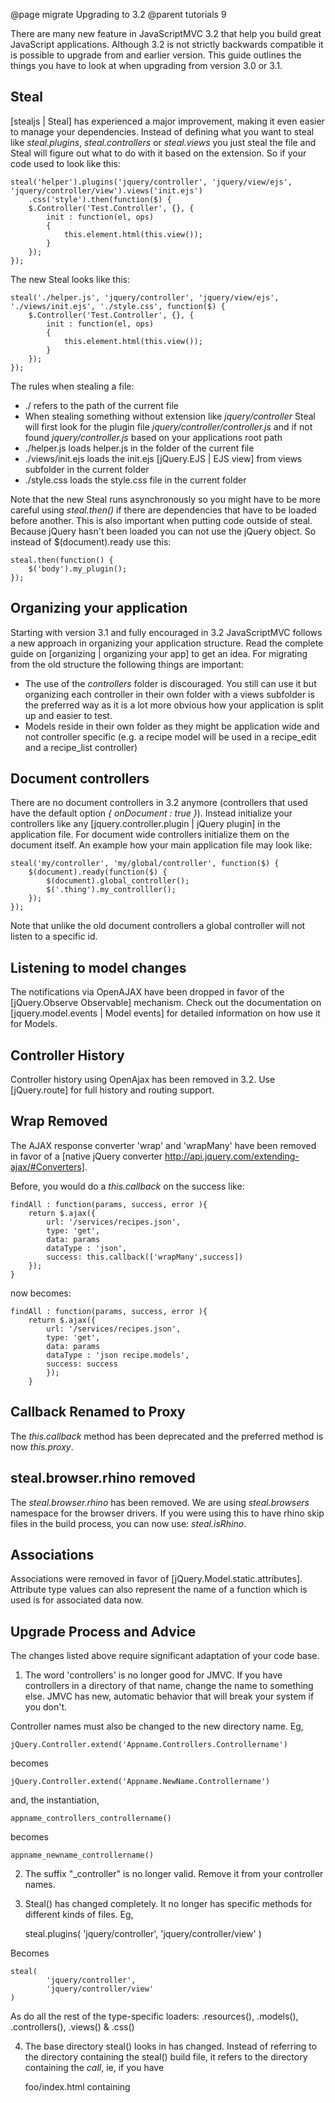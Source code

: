 @page migrate Upgrading to 3.2
@parent tutorials 9

There are many new feature in JavaScriptMVC 3.2 that help you build great JavaScript applications.
Although 3.2 is not strictly backwards compatible it is possible to upgrade from
and earlier version. This guide outlines the things you have to look at when upgrading from
version 3.0 or 3.1.

## Steal

[stealjs | Steal] has experienced a major improvement, making it even easier to manage your dependencies.
Instead of defining what you want to steal like _steal.plugins_, _steal.controllers_ or _steal.views_ you
just steal the file and Steal will figure out what to do with it based on the extension.
So if your code used to look like this:

	steal('helper').plugins('jquery/controller', 'jquery/view/ejs', 'jquery/controller/view').views('init.ejs')
		.css('style').then(function($) {
		$.Controller('Test.Controller', {}, {
			init : function(el, ops)
			{
				this.element.html(this.view());
			}
		});
	});

The new Steal looks like this:

	steal('./helper.js', 'jquery/controller', 'jquery/view/ejs', './views/init.ejs', './style.css', function($) {
		$.Controller('Test.Controller', {}, {
			init : function(el, ops)
			{
				this.element.html(this.view());
			}
		});
	});
	
The rules when stealing a file:

* ./ refers to the path of the current file
* When stealing something without extension like _jquery/controller_ Steal will first look for the plugin
file _jquery/controller/controller.js_ and if not found _jquery/controller.js_ based on your applications
root path
* ./helper.js loads helper.js in the folder of the current file
* ./views/init.ejs loads the init.ejs [jQuery.EJS | EJS view] from views subfolder in the current folder
* ./style.css loads the style.css file in the current folder

Note that the new Steal runs asynchronously so you might have to be more careful using _steal.then()_
if there are dependencies that have to be loaded before another. This is also important when putting code
outside of steal. Because jQuery hasn't been loaded you can not use the jQuery object. So instead of
$(document).ready use this:

    steal.then(function() {
		$('body').my_plugin();
    });


## Organizing your application

Starting with version 3.1 and fully encouraged in 3.2 JavaScriptMVC follows a new approach in organizing your application structure.
Read the complete guide on [organizing | organizing your app] to get an idea. For migrating from the old structure
the following things are important:

* The use of the _controllers_ folder is discouraged. You still can use it but organizing each controller in
their own folder with a views subfolder is the preferred way as it is a lot more obvious how your application
is split up and easier to test.
* Models reside in their own folder as they might be application wide and not controller specific
(e.g. a recipe model will be used in a recipe\_edit and a recipe\_list controller)

 
## Document controllers
 
There are no document controllers in 3.2 anymore (controllers that used have the default option _{ onDocument : true }_).
Instead initialize your controllers like any [jquery.controller.plugin | jQuery plugin] in the application file.
For document wide controllers initialize them on the document itself. 
An example how your main application file may look like:

	steal('my/controller', 'my/global/controller', function($) {
		$(document).ready(function($) {
			$(document).global_controller();
			$('.thing').my_controlller();
		});
	});

Note that unlike the old document controllers a global controller will not listen to a specific id.

## Listening to model changes
 
The notifications via OpenAJAX have been dropped in favor of the [jQuery.Observe Observable] mechanism.
Check out the documentation on [jquery.model.events | Model events] for detailed information on how use it for Models. 

## Controller History

Controller history using OpenAjax has been removed in 3.2. Use [jQuery.route] for full history and routing support.

## Wrap Removed

The AJAX response converter 'wrap' and 'wrapMany' have been removed in favor of a [native jQuery converter http://api.jquery.com/extending-ajax/#Converters].

Before, you would do a _this.callback_ on the success like:

	findAll : function(params, success, error ){
		return $.ajax({
			url: '/services/recipes.json',
			type: 'get',
			data: params
			dataType : 'json',
			success: this.callback(['wrapMany',success])
		});
	}

now becomes:

	findAll : function(params, success, error ){
		return $.ajax({
			url: '/services/recipes.json',
			type: 'get',
			data: params
			dataType : 'json recipe.models',
			success: success
			});
		}
		
## Callback Renamed to Proxy

The _this.callback_ method has been deprecated and the preferred method is now _this.proxy_.

## steal.browser.rhino removed

The _steal.browser.rhino_ has been removed. We are using _steal.browsers_ namespace for the browser drivers.  If you were using this to have rhino skip files in the build process, you can now use: _steal.isRhino_.

## Associations

Associations were removed in favor of [jQuery.Model.static.attributes].  Attribute type values can also represent the name of a function which is used is for associated data now.

## Upgrade Process and Advice

The changes listed above require significant adaptation of your code base.

1) The word 'controllers' is no longer good for JMVC. If you have controllers in a directory of that name, change the name to something else. JMVC has new, automatic behavior that will break your system if you don't. 

Controller names must also be changed to the new directory name. Eg,

	jQuery.Controller.extend('Appname.Controllers.Controllername')

becomes

	jQuery.Controller.extend('Appname.NewName.Controllername')

and, the instantiation,

	appname_controllers_controllername()

becomes

	appname_newname_controllername()

2) The suffix "_controller" is no longer valid. Remove it from your controller names.

3) Steal() has changed completely. It no longer has specific methods for different kinds of files. Eg,

	steal.plugins(
			'jquery/controller',
			'jquery/controller/view'
	)

Becomes

	steal(
			'jquery/controller',
			'jquery/controller/view'
	)

As do all the rest of the type-specific loaders: .resources(), .models(), .controllers(), .views() & .css()

4) The base directory steal() looks in has changed. Instead of referring to the directory containing the steal() build file, it refers to the directory containing the *call*, ie, if you have 

	foo/index.html containing <script src='steal/steal.js?appName'>

Steal() will find your build file:

	foo/appName/appName.js

Previously, an unqualified reference, eg,

	steal.resource('someJqueryPlugin');

would find 

	foo/appName/someJqueryPlugin.js

now you must use:

	steal('appName/someJqueryPlugin.js');

Where appName/ is in the same directory as index.html.

Note that both the application directory and extension are now necessary for most files (except controllers which refer to a directory structure).

5) Steal() no longer makes assumptions about your directory structure. It no longer assumes, for example, a 'models' directory. File paths must, therefore be fully specified. 

Instead of 

	steal.models( 'session');

Use

	steal('appDir/models/session');

5) Steal() now defaults to asynchronous loading. You must insure that your dependencies are loaded in the correct order using steal.then().

If you have nested controller directories, eg

parentController/
--------parentController.js
--------subordinateController/
----------------subordinateController.js
----------------views/
------------------------subordinateController.ejs
--------views
----------------parentController.ejs

Make sure that you have them in the correct order

steal('parentController')
.then('subordinateController')

If they are* reversed*, the creation of parentController will overwrite the pre-existing directory containing subordinateController.

(Note also, different from other components, controllers are *not* called as files. They are referred by their directory and assumed to have a javascript file of the same name inside.)

It is also possible for controllers to be instantiated and views executed before loading is finished. CSS files must be appropriately sequenced, too.

6) Initialization of the system has changed. The "unload" controller is no longer valid and does not run. $.ready() might run before components are all loaded.

Remove "onDocument: true". Change the controller method load() to init() (ie, make it like other controllers).

Add an instantiation of the initial controller to steal(). (Steal() now allows the final parameter of any of its methods to be a function.) Eg,

steal(
	'appName/initializingController'
)
.then(
	'appName/someOtherController',
	function(){
		appName_initializingController(); //run initializing controller
		//any $.ready() code goes here, too
	}
);

7) With asynchronous loading, it is possible for dom elements to be queued but not rendered by the time they are needed by system code. For example, it is possible to get wrong values from jquery, for DOM elements that have been sent to the browser by code but not yet written to the DOM. It may be necessary to wrap initializing code in a timeout() of tenth of a second or so.

8) this.publish() no longer works in models.

You must now use:

	$([this]).trigger(eventName, data); //where this is the model with the call

To receive the event in a controller, the old syntax no longer works.

Instead of

	'modelName.eventName subscribe':function(eventName, data){}

use

	'{appName.models.modelName} eventName': function(sourceObject, eventObject, data){}

Note that the parameters to the receiving function have changed completely.

9) In views rendered with EJS, the output delimiter:

	<%=varName%>

now produces html that is escaped.

When this is undesirable (eg, when the variable contains html), you must use:

	<%==varName%>

To send the variable data unchanged.

10) formParams() now produces an array for radio buttons. You must add 

	radioVarName=this.element.formParams().radioVarName.pop();

To extract a scalar value.

11) formParams() no longer evaluates form values by default. Boolean variables containing the value 'true' or 'false' are not x===true or x===false, they are typeof(x)=='string'. Similarly with numbers. To return to the previous behavior, you must change the call to formParams(true). This will tell the method to evaluate parameters.
